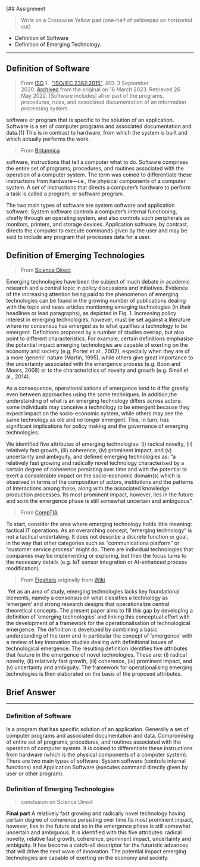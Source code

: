 [## Assignment
> Write on a Crosswise Yellow pad (one-half of yellowpad on horizontal cut)

- Definition of Software
- Definition of Emerging Technology.

----


## Definition of Software
>From [ISO](https://www.iso.org/obp/ui/en/#iso:std:iso-iec:2382:ed-1:v2:en) 1.  ["ISO/IEC 2382:2015"](https://www.iso.org/cms/render/live/en/sites/isoorg/contents/data/standard/06/35/63598.html). _ISO_. 3 September 2020. [Archived](https://web.archive.org/web/20230316023234/https://www.iso.org/standard/63598.html) from the original on 16 March 2023. Retrieved 26 May 2022. [Software includes] all or part of the programs, procedures, rules, and associated documentation of an information processing system.

software or program that is specific to the solution of an application.
Software is a set of computer programs and associated documentation and data.[1] This is in contrast to hardware, from which the system is built and which actually performs the work.



> From [Britannica](https://www.britannica.com/technology/software)

software, instructions that tell a computer what to do. Software comprises the entire set of programs, procedures, and routines associated with the operation of a computer system. The term was coined to differentiate these instructions from hardware—i.e., the physical components of a computer system. A set of instructions that directs a computer’s hardware to perform a task is called a program, or software program.

The two main types of software are system software and application software. System software controls a computer’s internal functioning, chiefly through an operating system, and also controls such peripherals as monitors, printers, and storage devices. Application software, by contrast, directs the computer to execute commands given by the user and may be said to include any program that processes data for a user. 


## Definition of Emerging Technologies
>From [Science Direct](https://www.sciencedirect.com/science/article/abs/pii/S0048733315001031)

Emerging technologies have been the subject of much debate in academic research and a central topic in policy discussions and initiatives. Evidence of the increasing attention being paid to the phenomenon of emerging technologies can be found in the growing number of publications dealing with the topic and news articles mentioning emerging technologies (in their headlines or lead paragraphs), as depicted in Fig. 1. Increasing policy interest in emerging technologies, however, must be set against a literature where no consensus has emerged as to what qualifies a technology to be emergent. Definitions proposed by a number of studies overlap, but also point to different characteristics. For example, certain definitions emphasise the potential impact emerging technologies are capable of exerting on the economy and society (e.g. Porter et al., 2002), especially when they are of a more ‘generic’ nature (Martin, 1995), while others give great importance to the uncertainty associated with the emergence process (e.g. Boon and Moors, 2008) or to the characteristics of novelty and growth (e.g. Small et al., 2014).


As a consequence, operationalisations of emergence tend to differ greatly even between approaches using the same techniques. In addition,the understanding of what is an emerging technology differs across actors: some individuals may conceive a technology to be emergent because they expect impact on the socio-economic system, while others may see the same technology as old and no longer emergent. This, in turn, has significant implications for policy making and the governance of emerging technologies.

We identified five attributes of emerging technologies: (i) radical novelty, (ii) relatively fast growth, (iii) coherence, (iv) prominent impact, and (v) uncertainty and ambiguity, and defined emerging technologies as: “a relatively fast growing and radically novel technology characterised by a certain degree of coherence persisting over time and with the potential to exert a considerable impact on the socio-economic domain(s) which is observed in terms of the composition of actors, institutions and the patterns of interactions among those, along with the associated knowledge production processes. Its most prominent impact, however, lies in the future and so in the emergence phase is still somewhat uncertain and ambiguous”.

>From [CompTIA](https://connect.comptia.org/content/whitepapers/the-role-of-emerging-technology-in-digital-transformation)

To start, consider the area where emerging technology holds little meaning: tactical IT operations. As an overarching concept, “emerging technology” is not a tactical undertaking. It does not describe a discrete function or goal, in the way that other categories such as “communications platform” or “customer service process” might do. There are individual technologies that companies may be implementing or exploring, but then the focus turns to the necessary details (e.g. IoT sensor integration or AI-enhanced process modification).


>From [Figshare](https://sussex.figshare.com/articles/journal_contribution/What_is_an_emerging_technology_/23420075) originally from [Wiki](https://en.wikipedia.org/wiki/Emerging_technologies)

 Yet as an area of study, emerging technologies lacks key foundational elements, namely a consensus on what classifies a technology as ’emergent’ and strong research designs that operationalize central theoretical concepts. The present paper aims to fill this gap by developing a definition of ’emerging technologies’ and linking this conceptual effort with the development of a framework for the operationalisation of technological emergence. The definition is developed by combining a basic understanding of the term and in particular the concept of ’emergence’ with a review of key innovation studies dealing with definitional issues of technological emergence. The resulting definition identifies five attributes that feature in the emergence of novel technologies. These are: (i) radical novelty, (ii) relatively fast growth, (iii) coherence, (iv) prominent impact, and (v) uncertainty and ambiguity. The framework for operationalising emerging technologies is then elaborated on the basis of the proposed attributes.

## Brief Answer

---
### Definition of Software

Is a program that has specific solution of an application. Generally a set of computer programs and associated documentation and data. Compromising of entire set of programs, procedures, and routines associated with the operation of computer system. It is coined to differentiate these instructions from hardware (which is the physical components of a computer system). There are two main types of software: System software (controls internal functions) and Application Software (executes command directly given by user or other program).

### Definition of Emerging Technologies
> conclusion on Science Direct

**Final part**
A relatively fast growing and radically novel technology having certain degree of coherence persisting over time.Its most prominent impact, however, lies in the future and so in the emergence phase is still somewhat uncertain and ambiguous. It is identified with this five attributes: radical novelty, relative fast growth, coherence, prominent impact, uncertainty and ambiguity. It has become a catch-all descriptor for the futuristic advances that will drive the next wave of innovation. The potential impact emerging technologies are capable of exerting on the economy and society.
